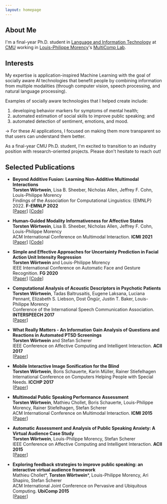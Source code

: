 ```yaml
---
layout: homepage
---
```


## About Me

I'm a final-year Ph.D. student in [Language and Information Technology](https://www.lti.cs.cmu.edu/) at [CMU](https://www.cmu.edu/) working in [Louis-Philippe Morency](https://www.cs.cmu.edu/~morency/)'s [MultiComp Lab](http://multicomp.cs.cmu.edu/).

## Interests

My expertise is application-inspired Machine Learning with the goal of socially aware AI technologies that benefit people by combining information from multiple modalities (through computer vision, speech processing, and natural language processing).

Examples of socially aware technologies that I helped create include:
1. developing behavior markers for symptoms of mental health;
2. automated estimation of social skills to improve public speaking; and
3. automated detection of sentiment, emotions, and mood.

-> For these AI applications, I focused on making them more transparent so that users can understand them better.

As a final-year CMU Ph.D. student, I'm excited to transition to an industry position with research-oriented projects. Please don't hesitate to reach out!


## Selected Publications

- **Beyond Additive Fusion: Learning Non-Additive Multimodal Interactions**
  <br>
  **Torsten Wörtwein**, Lisa B. Sheeber, Nicholas Allen, Jeffrey F. Cohn, Louis-Philippe Morency
  <br>
  Findings of the Association for Computational Linguistics: {EMNLP} 2022. **F-EMNLP 2022**
  <br>
  [[Paper](https://github.com/twoertwein/MultimodalResidualOptimization/raw/main/paper.pdf)] [[Code](https://github.com/twoertwein/MultimodalResidualOptimization/)]

- **Human-Guided Modality Informativeness for Affective States**
  <br>
  **Torsten Wörtwein**, Lisa B. Sheeber, Nicholas Allen, Jeffrey F. Cohn, Louis-Philippe Morency
  <br>
  ACM International Conference on Multimodal Interaction. **ICMI 2021**
  <br>
  [[Paper](https://dl.acm.org/doi/10.1145/3462244.3481004)] [[Code](https://github.com/twoertwein/HumanGuidedAttention/)]

- **Simple and Effective Approaches for Uncertainty Prediction in Facial Action Unit Intensity Regression**
  <br>
  **Torsten Wörtwein** and Louis-Philippe Morency
  <br>
  IEEE International Conference on Automatic Face and Gesture Recognition. **FG 2020**
  <br>
  [[Paper](https://ieeexplore.ieee.org/abstract/document/9320286)] [[Code](https://github.com/twoertwein/UncertaintyRegression)]

- **Computational Analysis of Acoustic Descriptors in Psychotic Patients**
  <br>
  **Torsten Wörtwein**, Tadas Baltrusaitis, Eugene Laksana, Luciana Pennant, Elizabeth S. Liebson, Dost Öngür, Justin T. Baker, Louis-Philippe Morency
  <br>
  Conference of the International Speech Communication Association. **INTERSPEECH 2017**
  <br>
  [[Paper](https://www.isca-speech.org/archive_v0/Interspeech_2017/abstracts/0466.html)]

- **What Really Matters - An Information Gain Analysis of Questions and Reactions in Automated PTSD Screenings**
  <br>
  **Torsten Wörtwein** and Stefan Scherer
  <br>
  IEEE Conference on Affective Computing and Intelligent Interaction. **ACII 2017**
  <br>
  [[Paper](https://ieeexplore.ieee.org/document/8273573)]

- **Mobile Interactive Image Sonification for the Blind**
  <br>
  **Torsten Wörtwein**, Boris Schauerte, Karin Müller, Rainer Stiefelhagen
  <br>
  International Conference on Computers Helping People with Special Needs. **ICCHP 2017**
  <br>
  [[Paper](https://www.springerprofessional.de/en/mobile-interactive-image-sonification-for-the-blind/10341192)]

- **Multimodal Public Speaking Performance Assessment**
  <br>
  **Torsten Wörtwein**, Mathieu Chollet, Boris Schauerte, Louis-Philippe Morency, Rainer Stiefelhagen, Stefan Scherer
  <br>
  ACM International Conference on Multimodal Interaction. **ICMI 2015**
  <br>
  [[Paper](https://dl.acm.org/doi/abs/10.1145/2818346.2820762)]

- **Automatic Assessment and Analysis of Public Speaking Anxiety: A Virtual Audience Case Study**
  <br>
  **Torsten Wörtwein**, Louis-Philippe Morency, Stefan Scherer
  <br>
  IEEE Conference on Affective Computing and Intelligent Interaction. **ACII 2015**
  <br>
  [[Paper](https://ieeexplore.ieee.org/abstract/document/7344570/)]

- **Exploring feedback strategies to improve public speaking: an interactive virtual audience framework**
  <br>
  Mathieu Chollet\*, **Torsten Wörtwein**\*, Louis-Philippe Morency, Ari Shapiro, Stefan Scherer
  <br>
  ACM International Joint Conference on Pervasive and Ubiquitous Computing. **UbiComp 2015**
  <br>
  [[Paper](https://dl.acm.org/doi/abs/10.1145/2750858.2806060)]

